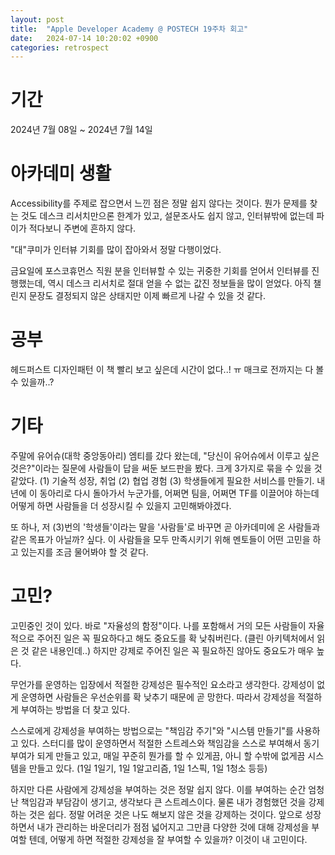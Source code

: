 ```yaml
---
layout: post
title:  "Apple Developer Academy @ POSTECH 19주차 회고"
date:   2024-07-14 10:20:02 +0900
categories: retrospect
---
```


# 기간
2024년 7월 08일 ~ 2024년 7월 14일

# 아카데미 생활
Accessibility를 주제로 잡으면서 느낀 점은 정말 쉽지 않다는 것이다. 뭔가 문제를 찾는 것도 데스크 리서치만으론 한계가 있고, 설문조사도 쉽지 않고, 인터뷰밖에 없는데 파이가 적다보니 주변에 흔하지 않다.

"대"쿠미가 인터뷰 기회를 많이 잡아와서 정말 다행이었다.

금요일에 포스코휴먼스 직원 분을 인터뷰할 수 있는 귀중한 기회를 얻어서 인터뷰를 진행했는데, 역시 데스크 리서치로 절대 얻을 수 없는 값진 정보들을 많이 얻었다. 아직 챌린지 문장도 결정되지 않은 상태지만 이제 빠르게 나갈 수 있을 것 같다.

# 공부
헤드퍼스트 디자인패턴 이 책 빨리 보고 싶은데 시간이 없다..! ㅠ 매크로 전까지는 다 볼 수 있을까..?

# 기타
주말에 유어슈(대학 중앙동아리) 엠티를 갔다 왔는데, "당신이 유어슈에서 이루고 싶은 것은?"이라는 질문에 사람들이 답을 써둔 보드판을 봤다. 크게 3가지로 묶을 수 있을 것 같았다. (1) 기술적 성장, 취업 (2) 협업 경험 (3) 학생들에게 필요한 서비스를 만들기. 내년에 이 동아리로 다시 돌아가서 누군가를, 어쩌면 팀을, 어쩌면 TF를 이끌어야 하는데 어떻게 하면 사람들을 더 성장시킬 수 있을지 고민해봐야겠다.

또 하나, 저 (3)번의 '학생들'이라는 말을 '사람들'로 바꾸면 곧 아카데미에 온 사람들과 같은 목표가 아닐까? 싶다. 이 사람들을 모두 만족시키기 위해 멘토들이 어떤 고민을 하고 있는지를 조금 물어봐야 할 것 같다.

# 고민?
고민중인 것이 있다. 바로 "자율성의 함정"이다. 나를 포함해서 거의 모든 사람들이 자율적으로 주어진 일은 꼭 필요하다고 해도 중요도를 확 낮춰버린다. (클린 아키텍처에서 읽은 것 같은 내용인데..) 하지만 강제로 주어진 일은 꼭 필요하진 않아도 중요도가 매우 높다.

무언가를 운영하는 입장에서 적절한 강제성은 필수적인 요소라고 생각한다. 강제성이 없게 운영하면 사람들은 우선순위를 확 낮추기 때문에 곧 망한다. 따라서 강제성을 적절하게 부여하는 방법을 더 찾고 있다.

스스로에게 강제성을 부여하는 방법으로는 "책임감 주기"와 "시스템 만들기"를 사용하고 있다. 스터디를 많이 운영하면서 적절한 스트레스와 책임감을 스스로 부여해서 동기부여가 되게 만들고 있고, 매일 꾸준히 뭔가를 할 수 있게끔, 아니 할 수밖에 없게끔 시스템을 만들고 있다. (1일 1일기, 1일 1알고리즘, 1일 1스픽, 1일 1청소 등등)

하지만 다른 사람에게 강제성을 부여하는 것은 정말 쉽지 않다. 이를 부여하는 순간 엄청난 책임감과 부담감이 생기고, 생각보다 큰 스트레스이다. 물론 내가 경험했던 것을 강제하는 것은 쉽다. 정말 어려운 것은 나도 해보지 않은 것을 강제하는 것이다. 앞으로 성장하면서 내가 관리하는 바운더리가 점점 넓어지고 그만큼 다양한 것에 대해 강제성을 부여할 텐데, 어떻게 하면 적절한 강제성을 잘 부여할 수 있을까? 이것이 내 고민이다.